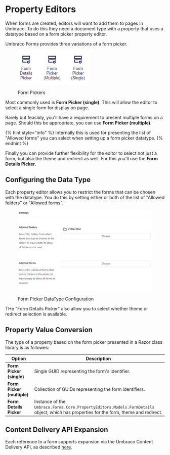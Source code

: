 # Property Editors

When forms are created, editors will want to add them to pages in Umbraco. To do this they need a document type with a property that uses a datatype based on a form picker property editor.

Umbraco Forms provides three variations of a form picker.

<figure><img src="../../../14/umbraco-forms/developer/images/form-pickers.png" alt=""><figcaption><p>Form Pickers</p></figcaption></figure>

Most commonly used is **Form Picker (single)**. This will allow the editor to select a single form for display on page.

Rarely but feasibly, you'll have a requirement to present multiple forms on a page. Should this be appropriate, you can use **Form Picker (multiple)**.

{% hint style="info" %}
Internally this is used for presenting the list of "Allowed forms" you can select when setting up a form picker datatype.
{% endhint %}

Finally you can provide further flexibility for the editor to select not just a form, but also the theme and redirect as well. For this you'll use the **Form Details Picker**.

## Configuring the Data Type

Each property editor allows you to restrict the forms that can be chosen with the datatype. You do this by setting either or both of the list of "Allowed folders" or "Allowed forms".

<figure><img src="../../../14/umbraco-forms/developer/images/form-picker-config.png" alt=""><figcaption><p>Form Picker DataType Configuration</p></figcaption></figure>

THe "Form Details Picker" also allow you to select whether theme or redirect selection is available.

## Property Value Conversion

The type of a property based on the form picker presented in a Razor class library is as followes:

| Option                           | Description                                                                                                                                                                                                     |
| -------------------------------- | --------------------------------------------------------------------------------------------------------------------------------------- |
| **Form Picker (single)**         | Single GUID representing the form's identifier.                                                                                         |
| **Form Picker (multiple)**       | Collection of GUIDs representing the form identifiers.                                                                                  |
| **Form Details Picker**          | Instance of the `Umbraco.Forms.Core.PropertyEditors.Models.FormDetails` object, which has properties for the form, theme and redirect.  |

## Content Delivery API Expansion

Each reference to a form supports expansion via the Umbraco Content Delivery API, as described [here](./ajaxforms.md#working-with-the-cms-content-delivery-api).
